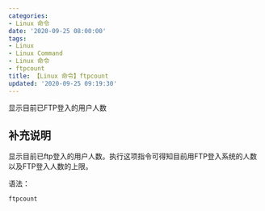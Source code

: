 ```yaml
---
categories:
- Linux 命令
date: '2020-09-25 08:00:00'
tags:
- Linux
- Linux Command
- Linux 命令
- ftpcount
title: 【Linux 命令】ftpcount
updated: '2020-09-25 09:19:30'
---
```


显示目前已FTP登入的用户人数

## 补充说明

显示目前已ftp登入的用户人数。执行这项指令可得知目前用FTP登入系统的人数以及FTP登入人数的上限。

语法：

```shell
ftpcount
```


<!-- Linux命令行搜索引擎：https://jaywcjlove.github.io/linux-command/ -->